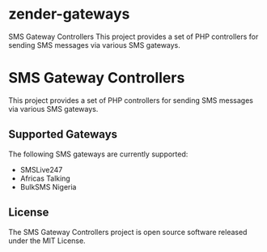 # zender-gateways
SMS Gateway Controllers  This project provides a set of PHP controllers for sending SMS messages via various SMS gateways.

# SMS Gateway Controllers

This project provides a set of PHP controllers for sending SMS messages via various SMS gateways.

## Supported Gateways

The following SMS gateways are currently supported:

* SMSLive247
* Africas Talking
* BulkSMS Nigeria

## License

The SMS Gateway Controllers project is open source software released under the MIT License.
